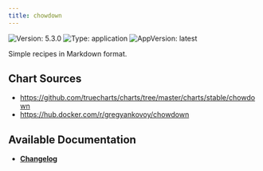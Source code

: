 ```yaml
---
title: chowdown
---
```


![Version: 5.3.0](https://img.shields.io/badge/Version-5.3.0-informational?style=flat-square) ![Type: application](https://img.shields.io/badge/Type-application-informational?style=flat-square) ![AppVersion: latest](https://img.shields.io/badge/AppVersion-latest-informational?style=flat-square)

Simple recipes in Markdown format.

## Chart Sources

- https://github.com/truecharts/charts/tree/master/charts/stable/chowdown
- https://hub.docker.com/r/gregyankovoy/chowdown

## Available Documentation

- [**Changelog**](./CHANGELOG.md)
